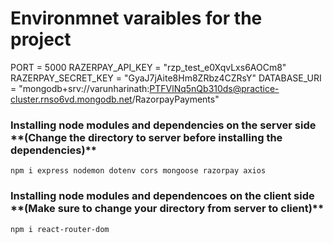 <h1>Environmnet varaibles for the project</h1>

PORT = 5000
RAZERPAY_API_KEY = "rzp_test_e0XqvLxs6AOCm8"
RAZERPAY_SECRET_KEY = "GyaJ7jAite8Hm8ZRbz4CZRsY"
DATABASE_URI = "mongodb+srv://varunharinath:PTFVlNq5nQb310ds@practice-cluster.rnso6vd.mongodb.net/RazorpayPayments"

<h3>Installing node modules and dependencies on the server side **(Change the directory to server before installing the dependencies)**</h3>

``` npm i express nodemon dotenv cors mongoose razorpay axios ```

<h3> Installing node modules and dependencoes on the client side **(Make sure to change your directory from server to client)**</h3>

``` npm i react-router-dom ```
